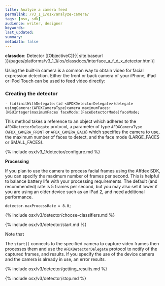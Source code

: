 ```yaml
---
title: Analyze a camera feed
permalink: /v3_1_1/osx/analyze-camera/
tags: [osx, sdk]
audience: writer, designer
keywords:
last_updated:
summary:
metadata: false
---
```


**classdoc:** Detector [[ObjectiveC]({{ site.baseurl }}/pages/platforms/v3_1_1/ios/classdocs/interface_a_f_d_x_detector.html)]

Using the built-in camera is a common way to obtain video for facial expression detection. Either the front or back camera of your iPhone, iPad or iPod Touch can be used to feed video directly:


### Creating the detector

```objc
- (id)initWithDelegate:(id <AFDXDetectorDelegate>)delegate usingCamera:(AFDXCameraType)camera maximumFaces:(NSUInteger)maximumFaces faceMode:(FaceDetectorMode)faceMode;
```

This method takes a reference to an object which adheres to the `AFDXDetectorDelegate` protocol, a parameter of type `AFDXCameraType` (`AFDX_CAMERA_FRONT` or `AFDX_CAMERA_BACK`) which specifies the camera to use, the maximum number of faces to detect, and the face mode (LARGE_FACES or SMALL_FACES).

{% include osx/v3_1/detector/configure.md %}

**Processing**

If you plan to use the camera to process facial frames using the Affdex SDK, you can specify the maximum number of frames per second. This is helpful to balance battery life with your processing requirements. The default (and recommended) rate is 5 frames per second, but you may also set it lower if you are using an older device such as an iPad 2, and need additional performance.  

```objc
detector.maxProcessRate = 8.0;
```

{% include osx/v3/detector/choose-classifiers.md %}

{% include osx/v3/detector/start.md %}

Note that

The `start()` connects to the specified camera to capture video frames then processes them and use the `AFDXDetectorDelegate` protocol to notify of the captured frames, and results. If you specify the use of the device camera and the camera is already in use, an error results.

{% include osx/v3/detector/getting_results.md %}

{% include osx/v3/detector/stop.md %}
